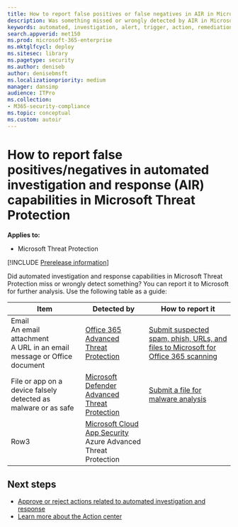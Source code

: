 ```yaml
---
title: How to report false positives or false negatives in AIR in Microsoft Threat Protection 
description: Was something missed or wrongly detected by AIR in Microsoft Threat Protection? Learn how to submit false positives or false negatives to Microsoft for analysis.
keywords: automated, investigation, alert, trigger, action, remediation, false positive, false negative
search.appverid: met150
ms.prod: microsoft-365-enterprise
ms.mktglfcycl: deploy
ms.sitesec: library
ms.pagetype: security
ms.author: deniseb
author: denisebmsft
ms.localizationpriority: medium
manager: dansimp
audience: ITPro
ms.collection: 
- M365-security-compliance 
ms.topic: conceptual
ms.custom: autoir
---
```


# How to report false positives/negatives in automated investigation and response (AIR) capabilities in Microsoft Threat Protection

**Applies to:**
- Microsoft Threat Protection

[!INCLUDE [Prerelease information](../includes/prerelease.md)]

Did automated investigation and response capabilities in Microsoft Threat Protection miss or wrongly detect something? You can report it to Microsoft for further analysis. Use the following table as a guide:


|Item  |Detected by  |How to report it  |
|---------|---------|---------|
|Email <br/>An email attachment <br/>A URL in an email message or Office document      |[Office 365 Advanced Threat Protection](https://docs.microsoft.com/microsoft-365/security/office-365-security/office-365-atp)        |[Submit suspected spam, phish, URLs, and files to Microsoft for Office 365 scanning](https://docs.microsoft.com/microsoft-365/security/office-365-security/admin-submission)         |
|File or app on a device falsely detected as malware or as safe    |[Microsoft Defender Advanced Threat Protection](https://docs.microsoft.com/windows/security/threat-protection)         |[Submit a file for malware analysis](https://www.microsoft.com/wdsi/filesubmission)         |
|Row3     |[Microsoft Cloud App Security](https://docs.microsoft.com/cloud-app-security) <br/>Azure Advanced Threat Protection         |         |


## Next steps

- [Approve or reject actions related to automated investigation and response](mtp-autoir-actions.md)
- [Learn more about the Action center](mtp-action-center.md)
